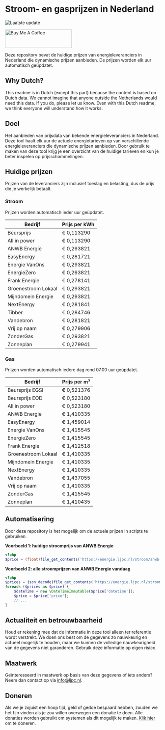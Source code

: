# Stroom- en gasprijzen in Nederland

![Laatste update](https://img.shields.io/badge/laatste%20update-2025--02--07%2006%3A00%20CET-brightgreen)

<a href="https://www.buymeacoffee.com/Lars-" target="_blank"><img src="https://cdn.buymeacoffee.com/buttons/v2/default-orange.png" alt="Buy Me A Coffee" height="60" style="height: 60px !important;width: 217px !important;" ></a>

Deze repository bevat de huidige prijzen van energieleveranciers in Nederland die dynamische prijzen aanbieden. De prijzen worden elk uur automatisch geüpdatet.

## Why Dutch?

This readme is in Dutch (except this part) because the content is based on Dutch data. We cannot imagine that anyone outside the Netherlands would need this data. If you do, please let us know. Even with this Dutch readme, we think
everyone will understand how it works.

## Doel

Het aanbieden van prijsdata van bekende energieleveranciers in Nederland. Deze tool haalt elk uur de actuele energietarieven op van verschillende energieleveranciers die dynamische prijzen aanbieden. Door gebruik te maken van deze tool
krijg je een overzicht van de huidige tarieven en kun je beter inspelen op prijsschommelingen.

## Huidige prijzen

Prijzen van de leveranciers zijn inclusief toeslag en belasting, dus de prijs die je werkelijk betaalt.

### Stroom

Prijzen worden automatisch ieder uur geüpdatet.

 Bedrijf | Prijs per kWh 
---------|---------------
Beursprijs | € 0,113290
All in power | € 0,113290
ANWB Energie | € 0,293821
EasyEnergy | € 0,281721
Energie VanOns | € 0,293821
EnergieZero | € 0,293821
Frank Energie | € 0,278141
Groenestroom Lokaal | € 0,293821
Mijndomein Energie | € 0,293821
NextEnergy | € 0,281841
Tibber | € 0,284746
Vandebron | € 0,281821
Vrij op naam | € 0,279906
ZonderGas | € 0,293821
Zonneplan | € 0,279941


### Gas

Prijzen worden automatisch iedere dag rond 07.00 uur geüpdatet.

 Bedrijf | Prijs per m³ 
---------|--------------
Beursprijs EGSI | € 0,521376
Beursprijs EOD | € 0,523180
All in power | € 0,523180
ANWB Energie | € 1,410335
EasyEnergy | € 1,459014
Energie VanOns | € 1,415545
EnergieZero | € 1,415545
Frank Energie | € 1,412518
Groenestroom Lokaal | € 1,410335
Mijndomein Energie | € 1,410335
NextEnergy | € 1,410335
Vandebron | € 1,437055
Vrij op naam | € 1,410335
ZonderGas | € 1,415545
Zonneplan | € 1,410435


## Automatisering

Door deze repository is het mogelijk om de actuele prijzen in scripts te gebruiken.

**Voorbeeld 1: huidige stroomprijs van ANWB Energie**

```php
<?php
$price = (float)file_get_contents('https://energie.ljpc.nl/stroom/anwb-energie-nu.txt');

```

**Voorbeeld 2: alle stroomprijzen van ANWB Energie vandaag**

```php
<?php
$prices = json_decode(file_get_contents('https://energie.ljpc.nl/stroom/all-in-power-vandaag.json'),true);
foreach ($prices as $price) {
    $dateTime = new \DateTimeImmutable($price['datetime']);
    $price = $price['price'];
    // ...
}
```

## Actualiteit en betrouwbaarheid

Houd er rekening mee dat de informatie in deze tool alleen ter referentie wordt verstrekt. We doen ons best om de gegevens zo nauwkeurig en actueel mogelijk te houden, maar we kunnen de volledige nauwkeurigheid van de gegevens niet
garanderen. Gebruik deze informatie op eigen risico.

## Maatwerk

Geïnteresseerd in maatwerk op basis van deze gegevens of iets anders? Neem dan contact op
via [info@ljpc.nl](mailto:info@ljpc.nl?subject=Energie%20prijzen).

## Doneren

Als we je zojuist een hoop tijd, geld of gedoe bespaard hebben, zouden we het fijn vinden als je zou willen overwegen een
donatie te doen. Alle donaties worden gebruikt om systemen als dit mogelijk te
maken. [Klik hier](https://www.buymeacoffee.com/Lars-) om te doneren.
